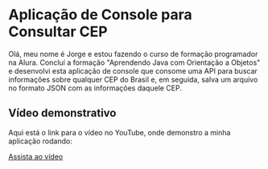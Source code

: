 
<h1>Aplicação de Console para Consultar CEP</h1>

<p>Olá, meu nome é Jorge e estou fazendo o curso de formação programador na Alura. Concluí a formação "Aprendendo Java com Orientação a Objetos" e desenvolvi esta aplicação de console que consome uma API para buscar informações sobre qualquer CEP do Brasil e, em seguida, salva um arquivo no formato JSON com as informações daquele CEP.</p>

<h2>Vídeo demonstrativo</h2>
<p>Aqui está o link para o vídeo no YouTube, onde demonstro a minha aplicação rodando:</p>
<p><a href="https://youtu.be/qVC11LkKx6M" target="_blank">Assista ao vídeo</a></p>
